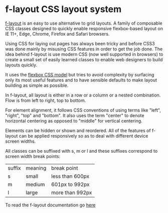 # f-layout CSS layout system

[f-layout](https://jhlagado.github.io/f-layout) is an easy to use alternative to grid layouts. 
A family of composable CSS classes designed to quickly enable 
responsive flexbox-based layout on IE 11+, Edge, Chrome, Firefox 
and Safari browsers.

Using CSS for laying out pages has always been tricky and before CSS3 
was done mainly by misusing CSS features in order to get the job done.
The idea behind f-layout is use modern CSS (now well supported
in browsers) to create a small set of easily learned classes 
to enable web designers to build layouts quickly.

It uses the <a href="https://css-tricks.com/snippets/css/a-guide-to-flexbox/">flexbox CSS model</a>
but tries to avoid complexity by surfacing only its most useful features 
and to have sensible defaults to make layout building as simple as possible. 
      
In f-layout, all layout is either in a row or a column or 
a nested combination. Flow is from left to right, top to bottom. 

For element alignment, it follows CSS conventions of using terms like "left", "right", "top" and "bottom".
It also uses the term "center" to denote horizontal centering as opposed 
to "middle" for vertical centering.

Elements can be hidden or shown and reordered. All of the features of
f-layout can be applied responsively so as to deal with different
device screen widths.

All classes can be suffixed with s, m or l and these suffixes
correspond to screen width break points:

<table>
  <tr><td>suffix</td><td>meaning</td><td>break point</td></tr>
  <tr><td>s</td><td>small</td><td>less than 600px</td></tr>
  <tr><td>m</td><td>medium</td><td>601px to 992px</td></tr>
  <tr><td>l</td><td>large</td><td>more than 992px</td></tr>
</table>

To read the f-layout documentation go [here](https://jhlagado.github.io/f-layout)
